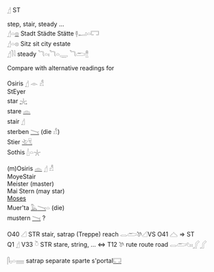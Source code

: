 𓊨 ST  

step, stair, steady …  
𓊨𓏏[𓊖](𓊖) Stadt Städte Stätte 𓊢𓂝𓏏𓉐  
𓊨𓏏𓊖 Sitz sit city estate  
𓊨𓍘𓇋 steady 𓆓𓏏𓏤𓆓𓏏𓇾   𓆓𓂧[𓊽](𓊽)  

Compare with alternative readings for  

   Osiris 𓊨 𓁹 𓀭  
StEyer  
star [𓇼](𓇼)  
stare [𓁹](𓁹)  
stair [𓊨](𓊨)  
sterben [𓏱](𓏱) (die 𓀭)  
Stier [𓄀](𓄀)[𓄛](𓄛)  
Sothis [𓇮](𓇮)𓏏𓇼  


   (m)Osiris [𓁹](𓁹) [𓊨](𓊨) 𓀭  
MoyeStair  
Meister (master)  
Mai Stern (may star)  
[Moses](Moses)  
Muer'ta [𓅓](𓅓)[𓏱](𓏱)𓏏  (die)  
mustern [𓏱](𓏱) ?  

O40	𓊍 STR stair, satrap (Treppe)  reach 𓂋𓂧𓌗𓊍VS O41 𓊎  => ST  
Q1 𓊨 V33 𓎤 STR stare, string, …  ⇔ T12 𓌗  rute route road 𓂋𓂧𓏲𓏮𓂾𓂾  

𓋴𓊪𓏏𓈈 satrap separate sparte s'portal[𓉐](𓉐)  
